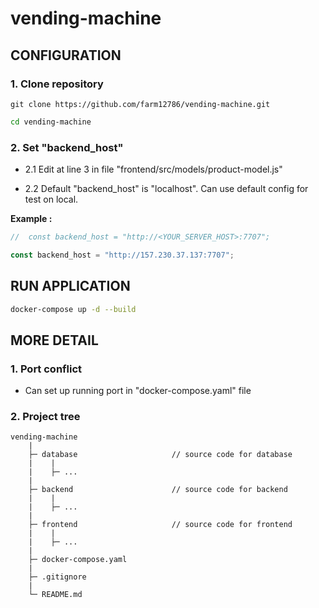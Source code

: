 # vending-machine

## CONFIGURATION

### **1. Clone repository**

```
git clone https://github.com/farm12786/vending-machine.git
```

```bash
cd vending-machine
```

### **2. Set "backend_host"**

- 2.1 Edit at line 3 in file "frontend/src/models/product-model.js"

- 2.2 Default "backend_host" is "localhost". Can use default config for test on local.

**Example :**

```javascript
//  const backend_host = "http://<YOUR_SERVER_HOST>:7707";

const backend_host = "http://157.230.37.137:7707";
```

## RUN APPLICATION

```bash
docker-compose up -d --build
```

## MORE DETAIL

### **1. Port conflict**

- Can set up running port in "docker-compose.yaml" file

### **2. Project tree**

```
vending-machine
    |
    ├─ database                     // source code for database
    |    |
    |    ├─ ...
    |
    ├─ backend                      // source code for backend
    |    |
    |    ├─ ...
    |
    ├─ frontend                     // source code for frontend
    |    |
    |    ├─ ...
    |
    ├─ docker-compose.yaml
    |
    ├─ .gitignore
    |
    └─ README.md


```
